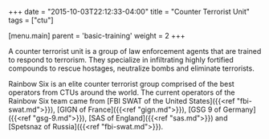 +++
date = "2015-10-03T22:12:33-04:00"
title = "Counter Terrorist Unit"
tags = ["ctu"]

[menu.main]
  parent = 'basic-training'
  weight = 2
+++

A counter terrorist unit is a group of law enforcement agents that are trained to respond to terrorism. They specialize in infiltrating highly fortified compounds to rescue hostages, neutralize bombs and eliminate terrorists.

Rainbow Six is an elite counter terrorist group comprised of the best operators from CTUs around the world. The current operators of the Rainbow Six team came from [FBI SWAT of the United States]({{<ref "fbi-swat.md">}}), [GIGN of France]({{<ref "gign.md">}}), [GSG 9 of Germany]({{<ref "gsg-9.md">}}), [SAS of England]({{<ref "sas.md">}}) and [Spetsnaz of Russia]({{<ref "fbi-swat.md">}}).
